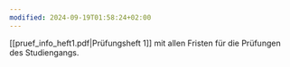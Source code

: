 ```yaml
---
modified: 2024-09-19T01:58:24+02:00
---
```

 [[pruef_info_heft1.pdf|Prüfungsheft 1]] mit allen Fristen für die Prüfungen des Studiengangs.